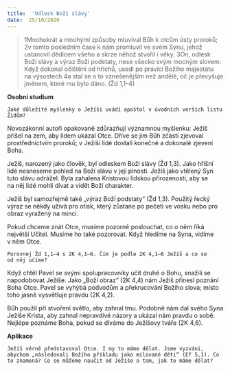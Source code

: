 ```yaml
---
title:  'Odlesk Boží slávy'
date:  25/10/2020
---
```


> <p></p>
> 1Mnohokrát a mnohými způsoby mluvíval Bůh k otcům ústy proroků; 2v tomto posledním čase k nám promluvil ve svém Synu, jehož ustanovil dědicem všeho a skrze něhož stvořil i věky. 3On, odlesk Boží slávy a výraz Boží podstaty, nese všecko svým mocným slovem. Když dokonal očištění od hříchů, usedl po pravici Božího majestátu na výsostech 4a stal se o to vznešenějším než andělé, oč je převyšuje jménem, které mu bylo dáno. (Žd 1,1–4)

**Osobní studium**

`Jaké důležité myšlenky o Ježíši uvádí apoštol v úvodních verších listu Židům?`

Novozákonní autoři opakovaně zdůrazňují významnou myšlenku: Ježíš přišel na zem, aby lidem ukázal Otce. Dříve se jim Bůh zčásti zjevoval prostřednictvím proroků; v Ježíši lidé dostali konečné a dokonalé zjevení Boha.

Ježíš, narozený jako člověk, byl odleskem Boží slávy (Žd 1,3). Jako hříšní lidé nesneseme pohled na Boží slávu v její plnosti. Ježíš jako vtělený Syn tuto slávu odrážel. Byla zahalena Kristovou lidskou přirozeností, aby se na něj lidé mohli dívat a vidět Boží charakter.

Ježíš byl samozřejmě také „výraz Boží podstaty“ (Žd 1,3). Použitý řecký výraz se někdy užívá pro otisk, který zůstane po pečeti ve vosku nebo pro obraz vyražený na minci.

Pokud chceme znát Otce, musíme pozorně poslouchat, co o něm říká největší Učitel. Musíme ho také pozorovat. Když hledíme na Syna, vidíme v něm Otce.

`Porovnej Žd 1,1–4 s 2K 4,1–6. Čím je podle 2K 4,1–6 Ježíš a co se od něj učíme?`

Když chtěl Pavel se svými spolupracovníky učit druhé o Bohu, snažili se napodobovat Ježíše. Jako „Boží obraz“ (2K 4,4) nám Ježíš přinesl poznání Boha Otce. Pavel se vyhýbá podvodům a překrucování Božího slova; místo toho jasně vysvětluje pravdu (2K 4,2).

Bůh použil při stvoření světlo, aby zahnal tmu. Podobně nám dal svého Syna Ježíše Krista, aby zahnal nepravdivé názory a ukázal nám pravdu o sobě. Nejlépe poznáme Boha, pokud se díváme do Ježíšovy tváře (2K 4,6).

**Aplikace**

`Ježíš věrně představoval Otce. I my to máme dělat. Jsme vyzváni, abychom „následovali Božího příkladu jako milované děti“ (Ef 5,1). Co to znamená? Co se můžeme naučit od Ježíše o tom, jak to máme dělat?`